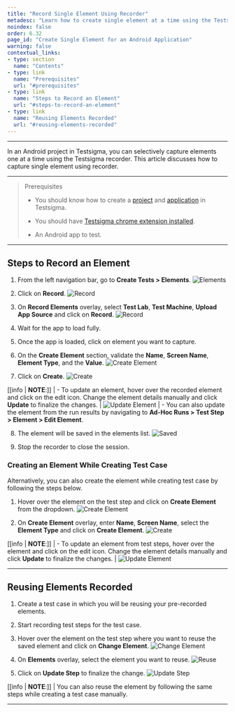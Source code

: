 ```yaml
---
title: "Record Single Element Using Recorder"
metadesc: "Learn how to create single element at a time using the Testsigma test recorder for an android project in Testsigma application."
noindex: false
order: 6.32
page_id: "Create Single Element for an Android Application"
warning: false
contextual_links:
- type: section
  name: "Contents"
- type: link
  name: "Prerequisites"
  url: "#prerequisites"
- type: link
  name: "Steps to Record an Element"
  url: "#steps-to-record-an-element"
- type: link
  name: "Reusing Elements Recorded"
  url: "#reusing-elements-recorded"
---
```



---


In an Android project in Testsigma, you can selectively capture elements one at a time using the Testsigma recorder. This article discusses how to capture single element using recorder. 


---

> <p id="prerequisites">Prerequisites</p>
>
> - You should know how to create a [project](https://testsigma.com/docs/projects/overview/) and [application](https://testsigma.com/docs/projects/applications/) in Testsigma.
>
> - You should have [Testsigma chrome extension installed](https://testsigma.com/docs/test-step-recorder/install-chrome-extension/). 
>
> - An Android app to test.

---

## **Steps to Record an Element**

1. From the left navigation bar, go to **Create Tests > Elements**.
![Elements](https://s3.amazonaws.com/static-docs.testsigma.com/new_images/projects/applications/reandnavelm.png)


2. Click on **Record**.
![Record](https://s3.amazonaws.com/static-docs.testsigma.com/new_images/projects/applications/andelmcorec.png)


3. On **Record Elements** overlay, select **Test Lab**, **Test Machine**, **Upload App Source** and click on **Record**.
![Record](https://s3.amazonaws.com/static-docs.testsigma.com/new_images/projects/applications/andelmreovdtls.png)


4. Wait for the app to load fully.


5. Once the app is loaded, click on element you want to capture. 


6. On the **Create Element** section, validate the **Name**, **Screen Name**, **Element Type**, and the **Value**. 
![Create Element](https://s3.amazonaws.com/static-docs.testsigma.com/new_images/projects/applications/andelmcelm.png)


7. Click on **Create**.
![Create](https://s3.amazonaws.com/static-docs.testsigma.com/new_images/projects/applications/andelmcocelm.png)

[[info | **NOTE**:]]
| - To update an element, hover over the recorded element and click on the edit icon. Change the element details manually and click **Update** to finalize the changes.
|   ![Update Element](https://s3.amazonaws.com/static-docs.testsigma.com/new_images/projects/applications/andelmufelmsrn.png)
| - You can also update the element from the run results by navigating to **Ad-Hoc Runs > Test Step > Element > Edit Element**.

8. The element will be saved in the elements list. 
![Saved](https://s3.amazonaws.com/static-docs.testsigma.com/new_images/projects/applications/andelmlist.png)

9. Stop the recorder to close the session.

### **Creating an Element While Creating Test Case**

Alternatively, you can also create the element while creating test case by following the steps below. 

1. Hover over the element on the test step and click on **Create Element** from the dropdown.
![Create Element](https://s3.amazonaws.com/static-docs.testsigma.com/new_images/projects/applications/anelmcsttsc.png)

2. On **Create Element** overlay, enter **Name**, **Screen Name**, select the **Element Type** and click on **Create Element**.
![Create](https://s3.amazonaws.com/static-docs.testsigma.com/new_images/projects/applications/andelmcstcocelm.png)

[[info | **NOTE**:]]
| - To update an element from test steps, hover over the element and click on the edit icon. Change the element details manually and click **Update** to finalize the changes.
|   ![Update Element](https://s3.amazonaws.com/static-docs.testsigma.com/new_images/projects/applications/andelmuelm.png)

---


## **Reusing Elements Recorded**

1. Create a test case in which you will be reusing your pre-recorded elements.

2. Start recording test steps for the test case.

3. Hover over the element on the test step where you want to reuse the saved element and click on **Change Element**.
![Change Element](https://s3.amazonaws.com/static-docs.testsigma.com/new_images/projects/applications/andelmruelm.png)

4. On **Elements** overlay, select the element you want to reuse. 
![Reuse](https://s3.amazonaws.com/static-docs.testsigma.com/new_images/projects/applications/ruelmsfrmovrlay.png)

5. Click on **Update Step** to finalize the change. 
![Update Step](https://s3.amazonaws.com/static-docs.testsigma.com/new_images/projects/applications/andelmupts.png)

[[info | **NOTE**:]]
| You can also reuse the element by following the same steps while creating a test case manually.

---